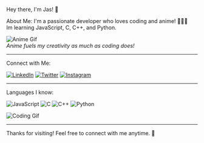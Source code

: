  Hey there, I'm Jas! 👋

About Me:
I'm a passionate developer who loves coding and anime! 🧑‍💻✨  
Im learning JavaScript, C, C++, and Python.

![Anime Gif](https://media.giphy.com/media/KzJkzjggfGN5Py6nkT/giphy.gif)  
*Anime fuels my creativity as much as coding does!*

---

 Connect with Me:

[![LinkedIn](https://img.shields.io/badge/LinkedIn-blue?style=for-the-badge&logo=linkedin)](https://www.linkedin.com/in/jas-gandhi-265585202/)
[![Twitter](https://img.shields.io/badge/Twitter-blue?style=for-the-badge&logo=twitter)](https://x.com/Grandslayerr)
[![Instagram](https://img.shields.io/badge/Instagram-purple?style=for-the-badge&logo=instagram)](https://www.instagram.com/__jas.g__/)

---

 Languages I know:

![JavaScript](https://img.shields.io/badge/JavaScript-yellow?style=for-the-badge&logo=javascript&logoColor=white)
![C](https://img.shields.io/badge/C-00599C?style=for-the-badge&logo=c&logoColor=white)
![C++](https://img.shields.io/badge/C++-00599C?style=for-the-badge&logo=cplusplus&logoColor=white)
![Python](https://img.shields.io/badge/Python-blue?style=for-the-badge&logo=python&logoColor=white)

![Coding Gif](https://media.giphy.com/media/3o7aD2saalBwwftBIY/giphy.gif)

---

Thanks for visiting! Feel free to connect with me anytime. 🚀
